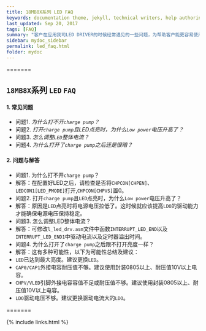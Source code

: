 ```yaml
---
title: 18MB8X系列 LED FAQ
keywords: documentation theme, jekyll, technical writers, help authoring tools, hat replacements
last_updated: Sep 20, 2017
tags: [FAQ]
summary: "客户在应用我司LED DRIVER的时候经常遇见的一些问题，为帮助客户能更容易使用我们的产品，将一些常见问题进行总结和解答"
sidebar: mydoc_sidebar
permalink: led_faq.html
folder: mydoc
---
```




=======
## `18MB8X`系列 `LED` `FAQ`


#### 1. 常见问题

- 问题1. _为什么打不开`charge pump`？_
- 问题2. _打开`charge pump`且LED点亮时，为什么`Low power`电压升高了？_
- 问题3. _怎么调整`LED`整体电流？_
- 问题4. _为什么打开了`charge pump`之后还是很暗？_


#### 2. 问题与解答

- 问题1. 为什么打不开`charge pump`？
- 解答：在配置好LED之后，请检查是否将`CHPCON[CHPEN]`、`LEDCON1[LED_PMODE]`打开,`CHPCON[CHPVS]`置0。
- 问题2. 打开`charge pump`且`LED`点亮时，为什么`Low power`电压升高了？
- 解答：原因是`LED`点亮时将电源电压拉低了。这时候就应该提高`LDO`的驱动能力才能确保电源电压保持稳定。
- 问题3. 怎么调整LED整体电流？
- 解答：可修改`l_led_drv.asm`文件中函数`INTERRUPT_LED_END`以及`INTERRUPT_LED_END1`中驱动电流以及定时器溢出时间。
- 问题4. 为什么打开了`charge pump`之后跟不打开亮度一样？
- 解答：这有多种可能性，以下为可能性总结及建议：
- `LED`已达到最大亮度。建议更换`LED`。
- `CAP0/CAP1`外接电容耐压值不够。建议使用封装0805以上、耐压值10V以上电容。
- `CHPV/VLED`引脚外接电容容值不足或耐压值不够。建议使用封装0805以上、耐压值10V以上电容。
- `LDO`驱动电压不够。建议更换驱动电流大的`LDO`。

=======





{% include links.html %}